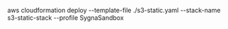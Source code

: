 aws cloudformation deploy --template-file ./s3-static.yaml --stack-name s3-static-stack --profile SygnaSandbox
